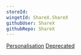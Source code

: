 ```yaml
---
storeId: 
wingetId: ShareX.ShareX
githubUser: ShareX
githubRepo: ShareX
---
```


[Personalisation](../Personalisation.md)
[Deprecated](../Deprecated.md)